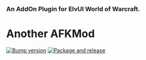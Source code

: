 ### An AddOn Plugin for ElvUI World of Warcraft.

# Another AFKMod

[![Bump version](https://github.com/NLshaen/ElvUI_AFKMod/actions/workflows/bump_version.yml/badge.svg)](https://github.com/NLshaen/ElvUI_AFKMod/actions/workflows/bump_version.yml)
[![Package and release](https://github.com/NLshaen/ElvUI_AFKMod/actions/workflows/release.yml/badge.svg)](https://github.com/NLshaen/ElvUI_AFKMod/actions/workflows/release.yml)


